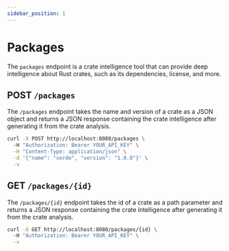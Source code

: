 ```yaml
---
sidebar_position: 1
---
```


# Packages

The `packages` endpoint is a crate intelligence tool that can provide deep intelligence about Rust crates, such as its dependencies, license, and more.

## POST `/packages`

The `/packages` endpoint takes the name and version of a crate as a JSON object and returns a JSON response containing the crate intelligence after generating it from the crate analysis.

```bash
curl -X POST http://localhost:8080/packages \    
  -H "Authorization: Bearer YOUR_API_KEY" \
  -H "Content-Type: application/json" \
  -d '{"name": "serde", "version": "1.0.0"}' \
  -v
```

## GET `/packages/{id}`

The `/packages/{id}` endpoint takes the id of a crate as a path parameter and returns a JSON response containing the crate intelligence after generating it from the crate analysis.

```bash
curl -X GET http://localhost:8080/packages/{id} \    
  -H "Authorization: Bearer YOUR_API_KEY" \
  -v
```
